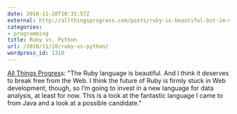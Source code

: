 ```yaml
---
date: 2010-11-28T10:31:57Z
external: http://allthingsprogress.com/posts/ruby-is-beautiful-but-im-moving-to-python
categories:
- programming
title: Ruby vs. Python
url: /2010/11/28/ruby-vs-python/
wordpress_id: 1310
---
```


<a href="http://allthingsprogress.com/posts/ruby-is-beautiful-but-im-moving-to-python">All Things Progres</a>s: "The Ruby language is beautiful. And I think it deserves to break free from the Web. I think the future of Ruby is firmly stuck in Web development, though, so I’m going to invest in a new language for data analysis, at least for now. This is a look at the fantastic language I came to from Java and a look at a possible candidate."
